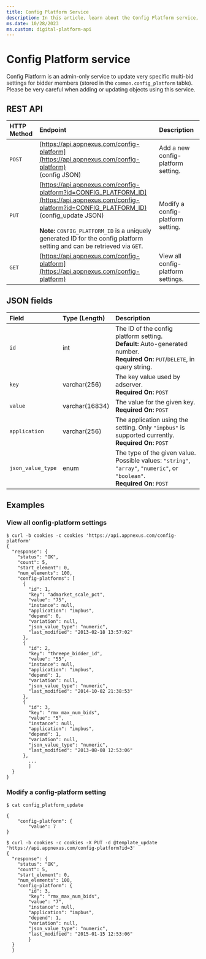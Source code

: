 ```yaml
---
title: Config Platform Service
description: In this article, learn about the Config Platform service, their JSON fields, and REST API with thorough examples.
ms.date: 10/28/2023
ms.custom: digital-platform-api
---
```


# Config Platform service

Config Platform is an admin-only service to update very specific multi-bid settings for bidder members (stored in the `common.config_platform` table). Please be very careful when adding or updating objects using this service.

## REST API

| HTTP Method | Endpoint | Description |
|:---|:---|:---|
| `POST` | [https://api.appnexus.com/config-platform](https://api.appnexus.com/config-platform)<br>(config JSON) | Add a new config-platform setting. |
| `PUT` | [https://api.appnexus.com/config-platform?id=CONFIG_PLATFORM_ID](https://api.appnexus.com/config-platform?id=CONFIG_PLATFORM_ID)<br>(config_update JSON)<br><br>**Note:** `CONFIG_PLATFORM_ID` is a uniquely generated ID for the config platform setting and can be retrieved via `GET`. | Modify a config-platform setting. |
| `GET` | [https://api.appnexus.com/config-platform](https://api.appnexus.com/config-platform) | View all config-platform settings. |

## JSON fields

| Field | Type (Length) | Description |
|:---|:---|:---|
| `id` | int | The ID of the config platform setting.<br>**Default:** Auto-generated number.<br>**Required On:** `PUT`/`DELETE`, in query string. |
| `key` | varchar(256) | The key value used by adserver.<br>**Required On:** `POST` |
| `value` | varchar(16834) | The value for the given key.<br>**Required On:** `POST` |
| `application` | varchar(256) | The application using the setting. Only `"impbus"` is supported currently.<br>**Required On:** `POST` |
| `json_value_type` | enum | The type of the given value. Possible values: `"string"`, `"array"`, `"numeric"`, or `"boolean"`.<br>**Required On:** `POST` |

## Examples

### View all config-platform settings

```
$ curl -b cookies -c cookies 'https://api.appnexus.com/config-platform'
{
  "response": {
    "status": "OK",
    "count": 5,
    "start_element": 0,
    "num_elements": 100,
    "config-platforms": [
      {
        "id": 1,
        "key": "admarket_scale_pct",
        "value": "75",
        "instance": null,
        "application": "impbus",
        "depend": 0,
        "variation": null,
        "json_value_type": "numeric",
        "last_modified": "2013-02-18 13:57:02"
      },
      {
        "id": 2,
        "key": "threepe_bidder_id",
        "value": "55",
        "instance": null,
        "application": "impbus",
        "depend": 1,
        "variation": null,
        "json_value_type": "numeric",
        "last_modified": "2014-10-02 21:38:53"
      },
      {
        "id": 3,
        "key": "rmx_max_num_bids",
        "value": "5",
        "instance": null,
        "application": "impbus",
        "depend": 1,
        "variation": null,
        "json_value_type": "numeric",
        "last_modified": "2013-08-08 12:53:06"
      },
        ...
        ]
  }
}
```

### Modify a config-platform setting

```
$ cat config_platform_update

{
    "config-platform": {
        "value": 7
}
```

```
$ curl -b cookies -c cookies -X PUT -d @template_update 'https://api.appnexus.com/config-platform?id=3'
{
  "response": {
    "status": "OK",
    "count": 5,
    "start_element": 0,
    "num_elements": 100,
    "config-platform": {
        "id": 3,
        "key": "rmx_max_num_bids",
        "value": "7",
        "instance": null,
        "application": "impbus",
        "depend": 1,
        "variation": null,
        "json_value_type": "numeric",
        "last_modified": "2015-01-15 12:53:06"
        }
  }
  }
```
